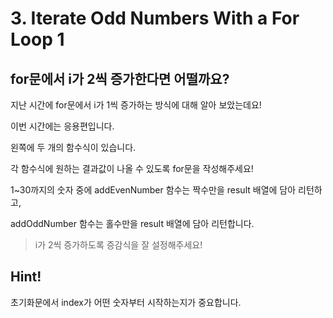 # 3. Iterate Odd Numbers With a For Loop 1

## for문에서 i가 2씩 증가한다면 어떨까요?

지난 시간에 for문에서 i가 1씩 증가하는 방식에 대해 알아 보았는데요!

이번 시간에는 응용편입니다.

왼쪽에 두 개의 함수식이 있습니다.

각 함수식에 원하는 결과값이 나올 수 있도록 for문을 작성해주세요!

1~30까지의 숫자 중에 addEvenNumber 함수는 짝수만을 result 배열에 담아 리턴하고,

addOddNumber 함수는 홀수만을 result 배열에 담아 리턴합니다.

> i가 2씩 증가하도록 증감식을 잘 설정해주세요!

## Hint!

초기화문에서 index가 어떤 숫자부터 시작하는지가 중요합니다.
